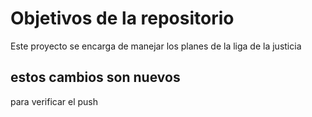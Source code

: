 # Objetivos de la repositorio

Este proyecto se encarga de manejar los planes de la liga de la justicia

## estos cambios son nuevos

para verificar el push